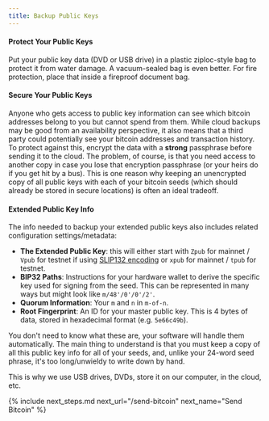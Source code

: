 ```yaml
---
title: Backup Public Keys
---
```



#### Protect Your Public Keys
Put your public key data (DVD or USB drive) in a plastic ziploc-style bag to protect it from water damage.
A vacuum-sealed bag is even better.
For fire protection, place that inside a fireproof document bag.

#### Secure Your Public Keys
Anyone who gets access to public key information can see which bitcoin addresses belong to you but cannot spend from them.
While cloud backups may be good from an availability perspective, it also means that a third party could potentially see your bitcoin addresses and transaction history.
To protect against this, encrypt the data with a **strong** passphrase before sending it to the cloud.
The problem, of course, is that you need access to another copy in case you lose that encryption passphrase (or your heirs do if you get hit by a bus).
This is one reason why keeping an unencrypted copy of all public keys with each of your bitcoin seeds (which should already be stored in secure locations) is often an ideal tradeoff.

#### Extended Public Key Info
The info needed to backup your extended public keys also includes related configuration settings/metadata:
* **The Extended Public Key**: this will either start with `Zpub` for mainnet / `Vpub` for testnet if using [SLIP132 encoding](https://github.com/satoshilabs/slips/blob/master/slip-0132.md) or `xpub` for mainnet / `tpub` for testnet.
* **BIP32 Paths**: Instructions for your hardware wallet to derive the specific key used for signing from the seed. 
This can be represented in many ways but might look like `m/48'/0'/0'/2'`.
* **Quorum Information**: Your `m` and `n` in `m-of-n`.
* **Root Fingerprint**: An ID for your master public key. This is 4 bytes of data, stored in hexadecimal format (e.g. `5e66c49b`).

You don't need to know what these are, your software will handle them automatically.
The main thing to understand is that you must keep a copy of all this public key info for all of your seeds, and, unlike your 24-word seed phrase, it's too long/unwieldy to write down by hand.

This is why we use USB drives, DVDs, store it on our computer, in the cloud, etc.


{% include next_steps.md next_url="/send-bitcoin" next_name="Send Bitcoin" %}
